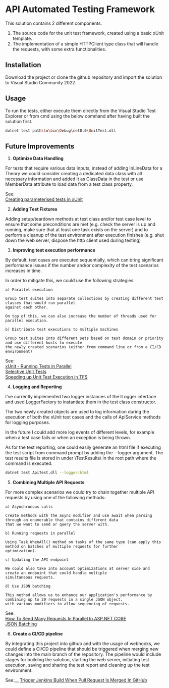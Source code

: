 # **API Automated Testing Framework**

This solution contains 2 different components.

1. The source code for the unit test framework, created using a basic xUnit template.
2. The implementation of a simple HTTPClient type class that will handle the requests,
with some extra functionalities.

## **Installation**

Download the project or clone the github repository and import the solution to Visual Studio Community 2022.

## **Usage**

To run the tests, either execute them directly from the Visual Studio Test Explorer or from cmd using the below
command after having built the solution first.

```bash
dotnet test path\to\bin\Debug\net8.0\UnitTest.dll
```

## **Future Improvements**

1. **Optimize Data Handling**

For tests that require various data inputs, instead of adding InLineData for a Theory we could consider creating a
dedicated data class with all necessary information and added it as ClassData in the test or use MemberData attribute
to load data from a test class property.

See:<br />
[Creating parameterised tests in xUnit](https://andrewlock.net/creating-parameterised-tests-in-xunit-with-inlinedata-classdata-and-memberdata/)

2. **Adding Test Fixtures**

Adding setup/teardown methods at test class and/or test case level to ensure that some preconditions are met
(e.g. check the server is up and running, make sure that at least one task exists on the server) and to
perform a cleanup of the test environment after execution finishes (e.g. shut down the web server, dispose the
http client used during testing)

3. **Improving test execution performance**

By default, test cases are executed sequentially, which can bring significant performance issues if the number
and/or complexity of the test scenarios increases in time.

In order to mitigate this, we could use the following strategies:

    a) Parallel execution
    
    Group test suites into separate collections by creating different test classes that would run parallel
    against each other.

    On top of this, we can also increase the number of threads used for parallel execution.

    b) Distribute test executions to multiple machines

    Group test suites into different sets based on test domain or priority and use different hosts to execute
    the newly created scenarios (either from command line or from a CI/CD environment)

See:<br />
[xUnit - Running Tests in Parallel](https://xunit.net/docs/running-tests-in-parallel.html)<br />
[Selective Unit Tests](https://learn.microsoft.com/en-us/dotnet/core/testing/selective-unit-tests?pivots=xunit#xunit-examples)<br />
[Speeding up Unit Test Execution in TFS](https://devblogs.microsoft.com/devops/speeding-up-unit-test-execution-in-tfs/)

4. **Logging and Reporting**

I've currently implemented two logger instances of the ILogger interface and used LoggerFactory to instantiate them
in the test class constructor.

The two newly created objects are used to log information during the execution of both the xUnit test cases and the
calls of ApiService methods for logging purposes.

In the future I could add more log events of different levels, for example when a test case fails or when an exception
is being thrown.

As for the test reporting, one could easily generate an html file if executing the test script from command prompt
by adding the --logger argument. The test results file is stored in under \TestResults\ in the root path where the
command is executed.

```bash
dotnet test ApiTest.dll --logger:html
```

5. **Combining Multiple API Requests**

For more complex scenarios we could try to chain together multiple API requests by using one of the following methods:

    a) Asynchronous calls
    
    Create methods with the async modifier and use await when parsing through an enumerable that contains different data
    that we want to send or query the server with.

    b) Running requests in parallel

    Using Task.WhenAll() method on tasks of the same type (can apply this method on batches of multiple requests for further
    optimization).

    c) Updating the API endpoint

    We could also take into account optimizations at server side and create an endpoint that could handle multiple 
    simultaneous requests.

    d) Use JSON batching

    This method allows us to enhance our application's performance by combining up to 20 requests in a single JSON object,
    with various modifiers to allow sequencing of requests.

See:<br />
[How To Send Many Requests In Parallel In ASP.NET CORE](https://www.michalbialecki.com/2018/04/19/how-to-send-many-requests-in-parallel-in-asp-net-core/)<br />
[JSON Batching](https://learn.microsoft.com/en-us/graph/json-batching)

6. **Create a CI/CD pipeline**

By integrating this project into github and with the usage of webhooks, we could define a CI/CD pipeline that should be
triggered when merging new changes into the main branch of the repository. The pipeline would include stages for building
the solution, starting the web server, initiating test execution, saving and sharing the test report and cleaning up the
test environment.

See:__
[Trigger Jenkins Build When Pull Request Is Merged In GitHub](https://stackoverflow.com/questions/64050510/trigger-jenkins-build-when-pull-request-is-merged-in-github)
